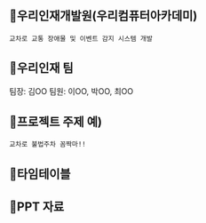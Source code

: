 ## 🎁우리인재개발원(우리컴퓨터아카데미)
```
교차로 교통 장애물 및 이벤트 감지 시스템 개발
```

## 🎁우리인재 팀
팀장: 김OO
팀원: 이OO, 박OO, 최OO

## 🎁프로젝트 주제 예)
```
교차로 불법주차 꼼짝마!!
```

## 🎁타임테이블

## 🎁PPT 자료
